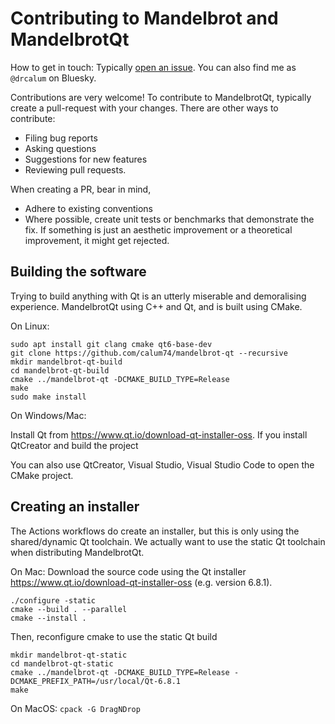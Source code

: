 # Contributing to Mandelbrot and MandelbrotQt

How to get in touch: Typically [open an issue](https://github.com/calum74/mandelbrot-qt/issues/new). You can also find me as `@drcalum` on Bluesky.

Contributions are very welcome! To contribute to MandelbrotQt, typically create a pull-request with your changes. There are other ways to contribute:

- Filing bug reports
- Asking questions
- Suggestions for new features
- Reviewing pull requests.

When creating a PR, bear in mind,

- Adhere to existing conventions
- Where possible, create unit tests or benchmarks that demonstrate the fix. If something is just an aesthetic improvement or a theoretical improvement, it might get rejected.

## Building the software

Trying to build anything with Qt is an utterly miserable and demoralising experience. MandelbrotQt using C++ and Qt, and is built using CMake.

On Linux:

```
sudo apt install git clang cmake qt6-base-dev
git clone https://github.com/calum74/mandelbrot-qt --recursive
mkdir mandelbrot-qt-build
cd mandelbrot-qt-build
cmake ../mandelbrot-qt -DCMAKE_BUILD_TYPE=Release
make
sudo make install
```

On Windows/Mac:

Install Qt from https://www.qt.io/download-qt-installer-oss. If you install QtCreator and build the project

You can also use QtCreator, Visual Studio, Visual Studio Code to open the CMake project.

## Creating an installer

The Actions workflows do create an installer, but this is only using the shared/dynamic Qt toolchain. We actually want to use the static Qt toolchain when distributing MandelbrotQt.

On Mac: Download the source code using the Qt installer https://www.qt.io/download-qt-installer-oss (e.g. version 6.8.1). 

```
./configure -static
cmake --build . --parallel
cmake --install .
```

Then, reconfigure cmake to use the static Qt build

```
mkdir mandelbrot-qt-static
cd mandelbrot-qt-static
cmake ../mandelbrot-qt -DCMAKE_BUILD_TYPE=Release -DCMAKE_PREFIX_PATH=/usr/local/Qt-6.8.1
make
```

On MacOS: `cpack -G DragNDrop`
